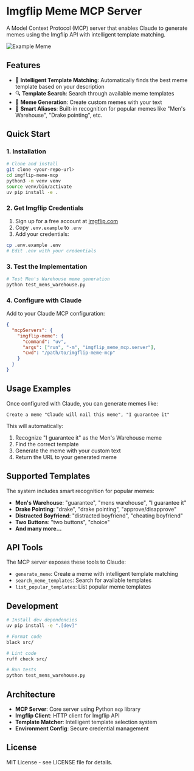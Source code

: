 # Imgflip Meme MCP Server

A Model Context Protocol (MCP) server that enables Claude to generate memes using the Imgflip API with intelligent template matching.

![Example Meme](https://i.imgflip.com/a0eaov.jpg)

## Features

- 🎯 **Intelligent Template Matching**: Automatically finds the best meme template based on your description
- 🔍 **Template Search**: Search through available meme templates 
- 🎨 **Meme Generation**: Create custom memes with your text
- 🧠 **Smart Aliases**: Built-in recognition for popular memes like "Men's Warehouse", "Drake pointing", etc.

## Quick Start

### 1. Installation

```bash
# Clone and install
git clone <your-repo-url>
cd imgflip-meme-mcp
python3 -m venv venv
source venv/bin/activate
uv pip install -e .
```

### 2. Get Imgflip Credentials

1. Sign up for a free account at [imgflip.com](https://imgflip.com/signup)
2. Copy `.env.example` to `.env`
3. Add your credentials:

```bash
cp .env.example .env
# Edit .env with your credentials
```

### 3. Test the Implementation

```bash
# Test Men's Warehouse meme generation
python test_mens_warehouse.py
```

### 4. Configure with Claude

Add to your Claude MCP configuration:

```json
{
  "mcpServers": {
    "imgflip-meme": {
      "command": "uv",
      "args": ["run", "-m", "imgflip_meme_mcp.server"],
      "cwd": "/path/to/imgflip-meme-mcp"
    }
  }
}
```

## Usage Examples

Once configured with Claude, you can generate memes like:

```
Create a meme "Claude will nail this meme", "I guarantee it"
```

This will automatically:
1. Recognize "I guarantee it" as the Men's Warehouse meme
2. Find the correct template
3. Generate the meme with your custom text
4. Return the URL to your generated meme

## Supported Templates

The system includes smart recognition for popular memes:

- **Men's Warehouse**: "guarantee", "mens warehouse", "I guarantee it"
- **Drake Pointing**: "drake", "drake pointing", "approve/disapprove"
- **Distracted Boyfriend**: "distracted boyfriend", "cheating boyfriend"
- **Two Buttons**: "two buttons", "choice"
- **And many more...**

## API Tools

The MCP server exposes these tools to Claude:

- `generate_meme`: Create a meme with intelligent template matching
- `search_meme_templates`: Search for available templates
- `list_popular_templates`: List popular meme templates

## Development

```bash
# Install dev dependencies
uv pip install -e ".[dev]"

# Format code
black src/

# Lint code  
ruff check src/

# Run tests
python test_mens_warehouse.py
```

## Architecture

- **MCP Server**: Core server using Python `mcp` library
- **Imgflip Client**: HTTP client for Imgflip API
- **Template Matcher**: Intelligent template selection system
- **Environment Config**: Secure credential management

## License

MIT License - see LICENSE file for details.